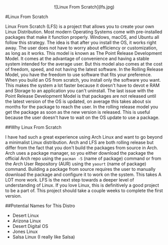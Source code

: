 <center> ![Linux From Scratch](lfs.jpg) </center>

#Linux From Scratch

Linux From Scratch (LFS) is a project that allows you to create your own Linux Distribution. Most modern Operating Systems come with pre-installed packages that make it function properly. Windows, macOS, and Ubuntu all follow this strategy. The idea is that after you install the OS, it works right away. The user does not have to worry about efficiency or customization, as long as it works. This model is known as The Point Release Development Model. It comes at the advantage of convenience and having a stable system intended for the average user. But this model also comes at the cost of freedom, speed, and not having the latest software. In the Rolling Release Model, you have the freedom to use software that fits your preference. When you build an OS from scratch, you install only the software you want. This makes the system a lot faster because it doesn't have to devot e RAM and Storage to an application you can't uninstall. The last issue with the Point Release Development Model is that packages are not released until the latest version of the OS is updated, on average this takes about six months for the package to reach the user. In the rolling release model you get the package as soon as the new version is released. This is useful because the user doesn't have to wait on the OS update to use a package.            

##Why Linux From Scratch  

I have had such a great experience using Arch Linux and want to go beyond a minimalist Linux distribution. Arch and LFS are both rolling release but differ from the fact that you don't build the packages from source in Arch. Arch uses a package manager, so you either download the package the official Arch repo using the `pacman -S` (name of package) command or from the Arch User Repository (AUR) using the `yaourt` (name of package) command. Building a package from source requires the user to manually download the package and configure it to work on the system. This takes A LOT more work. LFS is the next step towards a deeper level of understanding of Linux. If you love Linux, this is definitively a good project to be a part of. This project should take a couple weeks to complete the first version.

##Potential Names for This Distro

  - Desert Linux
  - Arizona Linux
  - Desert Digital OS
  - Jones Linux
  - Salsa Linux (I really like Salsa)
